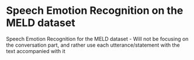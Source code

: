 # Speech Emotion Recognition on the MELD dataset
Speech Emotion Recognition for the MELD dataset - Will not be focusing on the conversation part, and rather use each utterance/statement with the text accompanied with it

